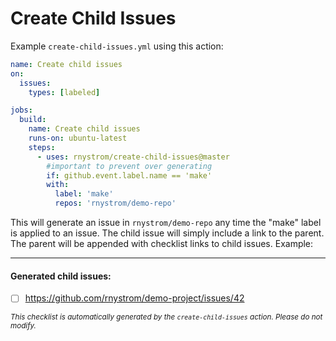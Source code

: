 # Create Child Issues

Example `create-child-issues.yml` using this action:

```yml
name: Create child issues
on:
  issues:
    types: [labeled]

jobs:
  build:
    name: Create child issues
    runs-on: ubuntu-latest
    steps:
      - uses: rnystrom/create-child-issues@master
        #important to prevent over generating
        if: github.event.label.name == 'make'
        with:
          label: 'make'
          repos: 'rnystrom/demo-repo'
```

This will generate an issue in `rnystrom/demo-repo` any time the "make" label is applied to an issue. The child issue will simply include a link to the parent. The parent will be appended with checklist links to child issues. Example:

<hr />

#### Generated child issues:
<!-- DO NOT MODIFY: Begin auto-managed issue checklist -->
- [ ] https://github.com/rnystrom/demo-project/issues/42

<sub><em>This checklist is automatically generated by the <code>create-child-issues</code> action. Please do not modify.</em></sub>
